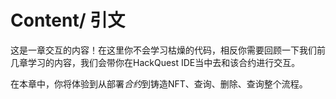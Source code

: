 # Content/ 引文

这是一章交互的内容！在这里你不会学习枯燥的代码，相反你需要回顾一下我们前几章学习的内容，我们会带你在HackQuest IDE当中去和该合约进行交互。

在本章中，你将体验到从部署*合约*到铸造NFT、查询、删除、查询整个流程。
